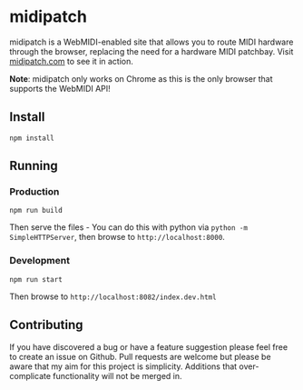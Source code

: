 # midipatch

midipatch is a WebMIDI-enabled site that allows you to route MIDI hardware through the browser, replacing the need for a hardware MIDI patchbay. Visit [midipatch.com](http://midipatch.com) to see it in action.

**Note**: midipatch only works on Chrome as this is the only browser that supports the WebMIDI API!

## Install

```
npm install
```

## Running

### Production

```
npm run build
```

Then serve the files - You can do this with python via `python -m SimpleHTTPServer`, then browse to `http://localhost:8000`.

### Development

```
npm run start
```

Then browse to `http://localhost:8082/index.dev.html`

## Contributing

If you have discovered a bug or have a feature suggestion please feel free to create an issue on Github. Pull requests are welcome but please be aware that my aim for this project is simplicity. Additions that over-complicate functionality will not be merged in.